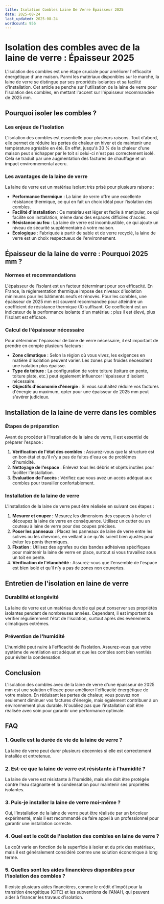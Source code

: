 ```yaml
---
title: Isolation Combles Laine De Verre Épaisseur 2025
date: 2025-08-24
last_updated: 2025-08-24
wordcount: 956
---
```


# Isolation des combles avec de la laine de verre : Épaisseur 2025

L'isolation des combles est une étape cruciale pour améliorer l'efficacité énergétique d'une maison. Parmi les matériaux disponibles sur le marché, la laine de verre se distingue par ses propriétés isolantes et sa facilité d'installation. Cet article se penche sur l'utilisation de la laine de verre pour l'isolation des combles, en mettant l'accent sur l'épaisseur recommandée de 2025 mm.

## Pourquoi isoler les combles ?

### Les enjeux de l'isolation

L'isolation des combles est essentielle pour plusieurs raisons. Tout d'abord, elle permet de réduire les pertes de chaleur en hiver et de maintenir une température agréable en été. En effet, jusqu'à 30 % de la chaleur d'une maison peut s'échapper par le toit si celui-ci n'est pas correctement isolé. Cela se traduit par une augmentation des factures de chauffage et un impact environnemental accru.

### Les avantages de la laine de verre

La laine de verre est un matériau isolant très prisé pour plusieurs raisons :

- **Performance thermique** : La laine de verre offre une excellente résistance thermique, ce qui en fait un choix idéal pour l'isolation des combles.
- **Facilité d'installation** : Ce matériau est léger et facile à manipuler, ce qui facilite son installation, même dans des espaces difficiles d'accès.
- **Résistance au feu** : La laine de verre est incombustible, ce qui ajoute un niveau de sécurité supplémentaire à votre maison.
- **Écologique** : Fabriquée à partir de sable et de verre recyclé, la laine de verre est un choix respectueux de l'environnement.

## Épaisseur de la laine de verre : Pourquoi 2025 mm ?

### Normes et recommandations

L'épaisseur de l'isolant est un facteur déterminant pour son efficacité. En France, la réglementation thermique impose des niveaux d'isolation minimums pour les bâtiments neufs et rénovés. Pour les combles, une épaisseur de 2025 mm est souvent recommandée pour atteindre un coefficient de résistance thermique (R) suffisant. Ce coefficient est un indicateur de la performance isolante d'un matériau : plus il est élevé, plus l'isolant est efficace.

### Calcul de l'épaisseur nécessaire

Pour déterminer l'épaisseur de laine de verre nécessaire, il est important de prendre en compte plusieurs facteurs :

- **Zone climatique** : Selon la région où vous vivez, les exigences en matière d'isolation peuvent varier. Les zones plus froides nécessitent une isolation plus épaisse.
- **Type de toiture** : La configuration de votre toiture (toiture en pente, toiture plate, etc.) peut également influencer l'épaisseur d'isolant nécessaire.
- **Objectifs d'économie d'énergie** : Si vous souhaitez réduire vos factures d'énergie au maximum, opter pour une épaisseur de 2025 mm peut s'avérer judicieux.

## Installation de la laine de verre dans les combles

### Étapes de préparation

Avant de procéder à l'installation de la laine de verre, il est essentiel de préparer l'espace :

1. **Vérification de l'état des combles** : Assurez-vous que la structure est en bon état et qu'il n'y a pas de fuites d'eau ou de problèmes d'humidité.
2. **Nettoyage de l'espace** : Enlevez tous les débris et objets inutiles pour faciliter l'installation.
3. **Évaluation de l'accès** : Vérifiez que vous avez un accès adéquat aux combles pour travailler confortablement.

### Installation de la laine de verre

L'installation de la laine de verre peut être réalisée en suivant ces étapes :

1. **Mesurer et couper** : Mesurez les dimensions des espaces à isoler et découpez la laine de verre en conséquence. Utilisez un cutter ou un couteau à laine de verre pour des coupes précises.
2. **Poser les panneaux** : Placez les panneaux de laine de verre entre les solives ou les chevrons, en veillant à ce qu'ils soient bien ajustés pour éviter les ponts thermiques.
3. **Fixation** : Utilisez des agrafes ou des bandes adhésives spécifiques pour maintenir la laine de verre en place, surtout si vous travaillez sous un toit en pente.
4. **Vérification de l'étanchéité** : Assurez-vous que l'ensemble de l'espace est bien isolé et qu'il n'y a pas de zones non couvertes.

## Entretien de l'isolation en laine de verre

### Durabilité et longévité

La laine de verre est un matériau durable qui peut conserver ses propriétés isolantes pendant de nombreuses années. Cependant, il est important de vérifier régulièrement l'état de l'isolation, surtout après des événements climatiques extrêmes.

### Prévention de l'humidité

L'humidité peut nuire à l'efficacité de l'isolation. Assurez-vous que votre système de ventilation est adéquat et que les combles sont bien ventilés pour éviter la condensation.

## Conclusion

L'isolation des combles avec de la laine de verre d'une épaisseur de 2025 mm est une solution efficace pour améliorer l'efficacité énergétique de votre maison. En réduisant les pertes de chaleur, vous pouvez non seulement diminuer vos factures d'énergie, mais également contribuer à un environnement plus durable. N'oubliez pas que l'installation doit être réalisée avec soin pour garantir une performance optimale.

## FAQ

### 1. Quelle est la durée de vie de la laine de verre ?

La laine de verre peut durer plusieurs décennies si elle est correctement installée et entretenue.

### 2. Est-ce que la laine de verre est résistante à l'humidité ?

La laine de verre est résistante à l'humidité, mais elle doit être protégée contre l'eau stagnante et la condensation pour maintenir ses propriétés isolantes.

### 3. Puis-je installer la laine de verre moi-même ?

Oui, l'installation de la laine de verre peut être réalisée par un bricoleur expérimenté, mais il est recommandé de faire appel à un professionnel pour garantir une installation correcte.

### 4. Quel est le coût de l'isolation des combles en laine de verre ?

Le coût varie en fonction de la superficie à isoler et du prix des matériaux, mais il est généralement considéré comme une solution économique à long terme.

### 5. Quelles sont les aides financières disponibles pour l'isolation des combles ?

Il existe plusieurs aides financières, comme le crédit d'impôt pour la transition énergétique (CITE) et les subventions de l'ANAH, qui peuvent aider à financer les travaux d'isolation.